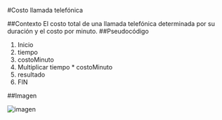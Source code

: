 #Costo llamada telefónica

##Contexto
El costo total de una llamada telefónica determinada por su duración y el costo por minuto.
##Pseudocódigo
1. Inicio
2. tiempo
3. costoMinuto
4. Multiplicar tiempo * costoMinuto
5. resultado  
6. FIN

##Imagen

![imagen](http://4.1m.yt/R5LyxwQ.jpg)